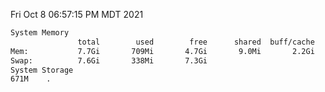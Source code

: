 Fri Oct  8 06:57:15 PM MDT 2021
```bash
System Memory
               total        used        free      shared  buff/cache   available
Mem:           7.7Gi       709Mi       4.7Gi       9.0Mi       2.2Gi       6.7Gi
Swap:          7.6Gi       338Mi       7.3Gi
System Storage
671M	.
```
```bash
